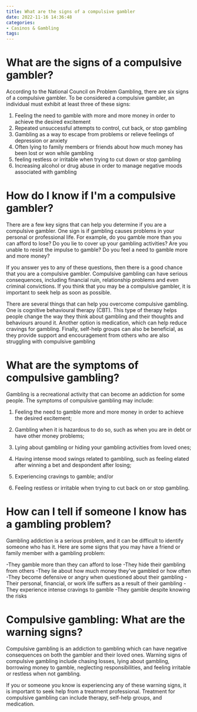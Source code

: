 ```yaml
---
title: What are the signs of a compulsive gambler
date: 2022-11-16 14:36:48
categories:
- Casinos & Gambling
tags:
---
```



#  What are the signs of a compulsive gambler?

According to the National Council on Problem Gambling, there are six signs of a compulsive gambler. To be considered a compulsive gambler, an individual must exhibit at least three of these signs:

1. Feeling the need to gamble with more and more money in order to achieve the desired excitement
2. Repeated unsuccessful attempts to control, cut back, or stop gambling
3. Gambling as a way to escape from problems or relieve feelings of depression or anxiety
4. Often lying to family members or friends about how much money has been lost or won while gambling
5. feeling restless or irritable when trying to cut down or stop gambling
6. Increasing alcohol or drug abuse in order to manage negative moods associated with gambling

#  How do I know if I'm a compulsive gambler?

There are a few key signs that can help you determine if you are a compulsive gambler. One sign is if gambling causes problems in your personal or professional life. For example, do you gamble more than you can afford to lose? Do you lie to cover up your gambling activities? Are you unable to resist the impulse to gamble? Do you feel a need to gamble more and more money?

If you answer yes to any of these questions, then there is a good chance that you are a compulsive gambler. Compulsive gambling can have serious consequences, including financial ruin, relationship problems and even criminal convictions. If you think that you may be a compulsive gambler, it is important to seek help as soon as possible.

There are several things that can help you overcome compulsive gambling. One is cognitive behavioural therapy (CBT). This type of therapy helps people change the way they think about gambling and their thoughts and behaviours around it. Another option is medication, which can help reduce cravings for gambling. Finally, self-help groups can also be beneficial, as they provide support and encouragement from others who are also struggling with compulsive gambling

#  What are the symptoms of compulsive gambling?

Gambling is a recreational activity that can become an addiction for some people. The symptoms of compulsive gambling may include:

1) Feeling the need to gamble more and more money in order to achieve the desired excitement;

2) Gambling when it is hazardous to do so, such as when you are in debt or have other money problems;

3) Lying about gambling or hiding your gambling activities from loved ones;

4) Having intense mood swings related to gambling, such as feeling elated after winning a bet and despondent after losing;

5) Experiencing cravings to gamble; and/or

6) Feeling restless or irritable when trying to cut back on or stop gambling.

#  How can I tell if someone I know has a gambling problem?

Gambling addiction is a serious problem, and it can be difficult to identify someone who has it. Here are some signs that you may have a friend or family member with a gambling problem:

-They gamble more than they can afford to lose
-They hide their gambling from others
-They lie about how much money they've gambled or how often
-They become defensive or angry when questioned about their gambling
-Their personal, financial, or work life suffers as a result of their gambling
-They experience intense cravings to gamble
-They gamble despite knowing the risks

#  Compulsive gambling: What are the warning signs?

Compulsive gambling is an addiction to gambling which can have negative consequences on both the gambler and their loved ones. Warning signs of compulsive gambling include chasing losses, lying about gambling, borrowing money to gamble, neglecting responsibilities, and feeling irritable or restless when not gambling.

If you or someone you know is experiencing any of these warning signs, it is important to seek help from a treatment professional. Treatment for compulsive gambling can include therapy, self-help groups, and medication.